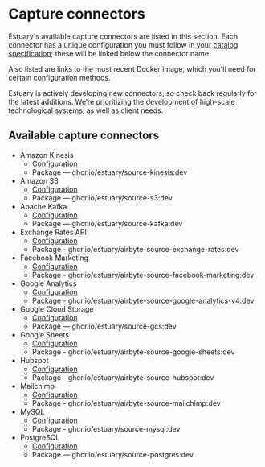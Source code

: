 # Capture connectors

Estuary's available capture connectors are listed in this section. Each connector has a unique configuration you must follow in your [catalog specification](concepts/README.md#specifications); these will be linked below the connector name.

Also listed are links to the most recent Docker image, which you'll need for certain configuration methods.

Estuary is actively developing new connectors, so check back regularly for the latest additions. We’re prioritizing the development of high-scale technological systems, as well as client needs.

## Available capture connectors

* Amazon Kinesis
  * [Configuration](./amazon-kinesis.md)
  * Package — ghcr.io/estuary/source-kinesis:dev
* Amazon S3
  * [Configuration](./amazon-s3.md)
  * Package — ghcr.io/estuary/source-s3:dev
* Apache Kafka
  * [Configuration](./apache-kafka.md)
  * Package — ghcr.io/estuary/source-kafka:dev
* Exchange Rates API
  * [Configuration](./exchange-rates.md)
  * Package - ghcr.io/estuary/airbyte-source-exchange-rates:dev
* Facebook Marketing
  * [Configuration](./facebook-marketing.md)
  * Package - ghcr.io/estuary/airbyte-source-facebook-marketing:dev
* Google Analytics
  * [Configuration](./google-analytics.md)
  * Package - ghcr.io/estuary/airbyte-source-google-analytics-v4:dev
* Google Cloud Storage
  * [Configuration](./gcs.md)
  * Package — ghcr.io/estuary/source-gcs:dev
* Google Sheets
  * [Configuration](./google-sheets.md)
  * Package - ghcr.io/estuary/airbyte-source-google-sheets:dev
* Hubspot
  * [Configuration](./hubspot.md)
  * Package - ghcr.io/estuary/airbyte-source-hubspot:dev
* Mailchimp
  * [Configuration](./mailchimp.md)
  * Package - ghcr.io/estuary/airbyte-source-mailchimp:dev
* MySQL
  * [Configuration](./MySQL.md)
  * Package - ghcr.io/estuary/source-mysql:dev
* PostgreSQL
  * [Configuration](./PostgreSQL.md)
  * Package — ghcr.io/estuary/source-postgres:dev
